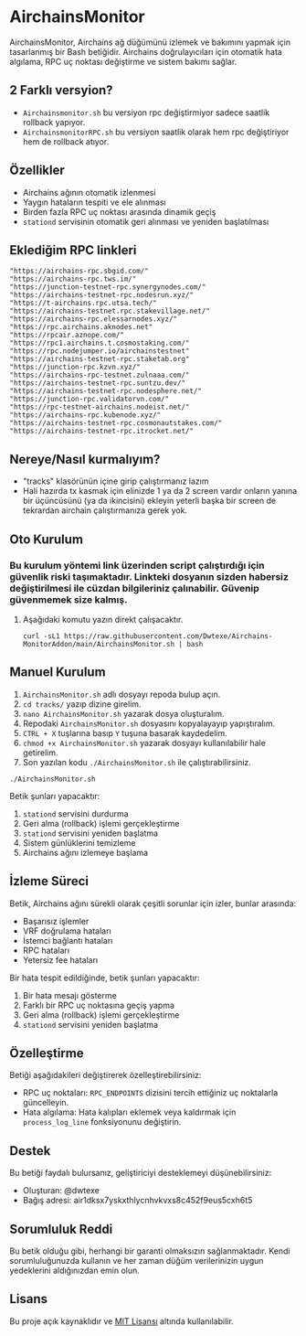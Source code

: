 # AirchainsMonitor

AirchainsMonitor, Airchains ağ düğümünü izlemek ve bakımını yapmak için tasarlanmış bir Bash betiğidir. Airchains doğrulayıcıları için otomatik hata algılama, RPC uç noktası değiştirme ve sistem bakımı sağlar.


## 2 Farklı versyion?
-  `Airchainsmonitor.sh` bu versiyon rpc değiştirmiyor sadece saatlik rollback yapıyor.
-  `AirchainsmonitorRPC.sh` bu versiyon saatlik olarak hem rpc değiştiriyor hem de rollback atıyor.

## Özellikler

- Airchains ağının otomatik izlenmesi
- Yaygın hataların tespiti ve ele alınması
- Birden fazla RPC uç noktası arasında dinamik geçiş
- `stationd` servisinin otomatik geri alınması ve yeniden başlatılması

## Eklediğim RPC linkleri
    "https://airchains-rpc.sbgid.com/"
    "https://airchains-rpc.tws.im/"
    "https://junction-testnet-rpc.synergynodes.com/" 
    "https://airchains-testnet-rpc.nodesrun.xyz/"
    "https://t-airchains.rpc.utsa.tech/"
    "https://airchains-testnet.rpc.stakevillage.net/"
    "https://airchains-rpc.elessarnodes.xyz/"
    "https://rpc.airchains.aknodes.net"
    "https://rpcair.aznope.com/"
    "https://rpc1.airchains.t.cosmostaking.com/"
    "https://rpc.nodejumper.io/airchainstestnet"
    "https://airchains-testnet-rpc.staketab.org"
    "https://junction-rpc.kzvn.xyz/"
    "https://airchains-rpc-testnet.zulnaaa.com/"
    "https://airchains-testnet-rpc.suntzu.dev/"
    "https://airchains-testnet-rpc.nodesphere.net/"
    "https://junction-rpc.validatorvn.com/"
    "https://rpc-testnet-airchains.nodeist.net/"
    "https://airchains-rpc.kubenode.xyz/"
    "https://airchains-testnet-rpc.cosmonautstakes.com/"
    "https://airchains-testnet-rpc.itrocket.net/"


## Nereye/Nasıl kurmalıyım? 

- "tracks" klasörünün içine girip çalıştırmanız lazım
- Hali hazırda tx kasmak için elinizde 1 ya da 2 screen vardır onların yanına bir üçüncüsünü (ya da ikincisini) ekleyin yeterli başka bir screen de tekrardan airchain çalıştırmanıza gerek yok. 

## Oto Kurulum

### **Bu kurulum yöntemi link üzerinden script çalıştırdığı için güvenlik riski taşımaktadır. Linkteki dosyanın sizden habersiz değiştirilmesi ile cüzdan bilgileriniz çalınabilir. Güvenip güvenmemek size kalmış.**

1. Aşağıdaki komutu yazın direkt çalışacaktır.
   ```
   curl -sL1 https://raw.githubusercontent.com/Dwtexe/Airchains-MonitorAddon/main/AirchainsMonitor.sh | bash
   ```

## Manuel Kurulum

1. `AirchainsMonitor.sh` adlı dosyayı repoda bulup açın.
2. `cd tracks/` yazıp dizine girelim.
3. `nano AirchainsMonitor.sh` yazarak dosya oluşturalım.
4. Repodaki `AirchainsMonitor.sh` dosyasını kopyalayayıp yapıştıralım.
5. `CTRL + X` tuşlarına basıp `Y` tuşuna basarak kaydedelim.
6. `chmod +x AirchainsMonitor.sh` yazarak dosyayı kullanılabilir hale getirelim.
7. Son yazılan kodu `./AirchainsMonitor.sh` ile çalıştırabilirsiniz.

```
./AirchainsMonitor.sh
```

Betik şunları yapacaktır:
1. `stationd` servisini durdurma
2. Geri alma (rollback) işlemi gerçekleştirme
3. `stationd` servisini yeniden başlatma
4. Sistem günlüklerini temizleme
5. Airchains ağını izlemeye başlama

## İzleme Süreci

Betik, Airchains ağını sürekli olarak çeşitli sorunlar için izler, bunlar arasında:
- Başarısız işlemler
- VRF doğrulama hataları
- İstemci bağlantı hataları
- RPC hataları
- Yetersiz fee hataları

Bir hata tespit edildiğinde, betik şunları yapacaktır:
1. Bir hata mesajı gösterme
2. Farklı bir RPC uç noktasına geçiş yapma
3. Geri alma (rollback) işlemi gerçekleştirme
4. `stationd` servisini yeniden başlatma

## Özelleştirme

Betiği aşağıdakileri değiştirerek özelleştirebilirsiniz:

- RPC uç noktaları: `RPC_ENDPOINTS` dizisini tercih ettiğiniz uç noktalarla güncelleyin.
- Hata algılama: Hata kalıpları eklemek veya kaldırmak için `process_log_line` fonksiyonunu değiştirin.

## Destek

Bu betiği faydalı bulursanız, geliştiriciyi desteklemeyi düşünebilirsiniz:

- Oluşturan: @dwtexe
- Bağış adresi: air1dksx7yskxthlycnhvkvxs8c452f9eus5cxh6t5

## Sorumluluk Reddi

Bu betik olduğu gibi, herhangi bir garanti olmaksızın sağlanmaktadır. Kendi sorumluluğunuzda kullanın ve her zaman düğüm verilerinizin uygun yedeklerini aldığınızdan emin olun.

## Lisans

Bu proje açık kaynaklıdır ve [MIT Lisansı](https://opensource.org/licenses/MIT) altında kullanılabilir.
